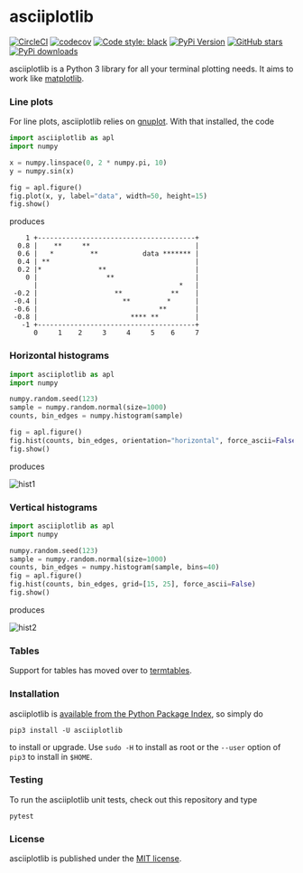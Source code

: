 # asciiplotlib

[![CircleCI](https://img.shields.io/circleci/project/github/nschloe/asciiplotlib/master.svg)](https://circleci.com/gh/nschloe/asciiplotlib)
[![codecov](https://img.shields.io/codecov/c/github/nschloe/asciiplotlib.svg)](https://codecov.io/gh/nschloe/asciiplotlib)
[![Code style: black](https://img.shields.io/badge/code%20style-black-000000.svg)](https://github.com/ambv/black)
[![PyPi Version](https://img.shields.io/pypi/v/asciiplotlib.svg)](https://pypi.org/project/asciiplotlib)
[![GitHub stars](https://img.shields.io/github/stars/nschloe/asciiplotlib.svg?logo=github&label=Stars&logoColor=white)](https://github.com/nschloe/asciiplotlib)
[![PyPi downloads](https://img.shields.io/pypi/dd/asciiplotlib.svg)](https://pypistats.org/packages/asciiplotlib)

asciiplotlib is a Python 3 library for all your terminal plotting needs. It aims to work
like [matplotlib](https://matplotlib.org/).


### Line plots

For line plots, asciiplotlib relies on [gnuplot](http://www.gnuplot.info/). With that installed, the code
```python
import asciiplotlib as apl
import numpy

x = numpy.linspace(0, 2 * numpy.pi, 10)
y = numpy.sin(x)

fig = apl.figure()
fig.plot(x, y, label="data", width=50, height=15)
fig.show()
```
produces
```
    1 +---------------------------------------+
  0.8 |    **     **                          |
  0.6 |   *         **           data ******* |
  0.4 | **                                    |
  0.2 |*              **                      |
    0 |                 **                    |
      |                                   *   |
 -0.2 |                   **            **    |
 -0.4 |                     **         *      |
 -0.6 |                              **       |
 -0.8 |                       **** **         |
   -1 +---------------------------------------+
      0     1    2     3     4     5    6     7
```

### Horizontal histograms

```python
import asciiplotlib as apl
import numpy

numpy.random.seed(123)
sample = numpy.random.normal(size=1000)
counts, bin_edges = numpy.histogram(sample)

fig = apl.figure()
fig.hist(counts, bin_edges, orientation="horizontal", force_ascii=False)
fig.show()
```
produces

![hist1](https://nschloe.github.io/asciiplotlib/hist1.png)

### Vertical histograms

```python
import asciiplotlib as apl
import numpy

numpy.random.seed(123)
sample = numpy.random.normal(size=1000)
counts, bin_edges = numpy.histogram(sample, bins=40)
fig = apl.figure()
fig.hist(counts, bin_edges, grid=[15, 25], force_ascii=False)
fig.show()
```
produces

![hist2](https://nschloe.github.io/asciiplotlib/hist2.png)


### Tables

Support for tables has moved over to
[termtables](https://github.com/nschloe/termtables).


### Installation

asciiplotlib is [available from the Python Package
Index](https://pypi.org/project/asciiplotlib/), so simply do
```
pip3 install -U asciiplotlib
```
to install or upgrade. Use `sudo -H` to install as root or the `--user` option
of `pip3` to install in `$HOME`.


### Testing

To run the asciiplotlib unit tests, check out this repository and type
```
pytest
```

### License

asciiplotlib is published under the [MIT license](https://en.wikipedia.org/wiki/MIT_License).
